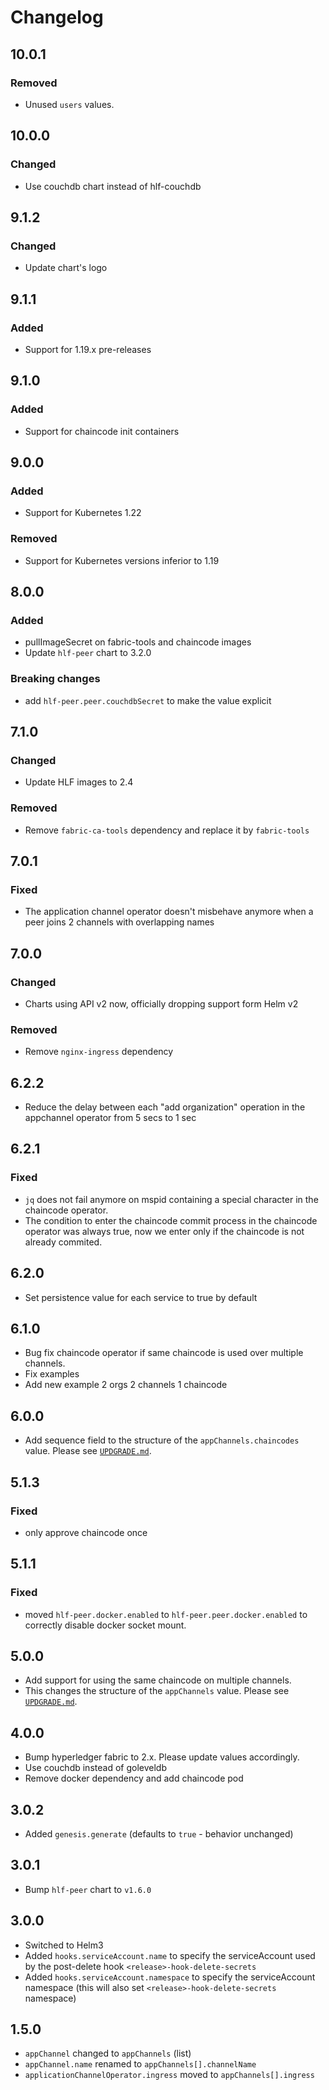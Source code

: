 # Changelog

## 10.0.1

### Removed
- Unused `users` values.
## 10.0.0

### Changed
- Use couchdb chart instead of hlf-couchdb

## 9.1.2

### Changed
- Update chart's logo

## 9.1.1

### Added
- Support for 1.19.x pre-releases

## 9.1.0

### Added
- Support for chaincode init containers

## 9.0.0

### Added
- Support for Kubernetes 1.22

### Removed
- Support for Kubernetes versions inferior to 1.19

## 8.0.0
### Added
- pullImageSecret on fabric-tools and chaincode images
- Update `hlf-peer` chart to 3.2.0

### Breaking changes
- add `hlf-peer.peer.couchdbSecret` to make the value explicit

## 7.1.0
### Changed
- Update HLF images to 2.4
### Removed
- Remove `fabric-ca-tools` dependency and replace it by `fabric-tools`

## 7.0.1
### Fixed
- The application channel operator doesn't misbehave anymore when a peer joins 2 channels with overlapping names

## 7.0.0
### Changed
- Charts using API v2 now, officially dropping support form Helm v2
### Removed
- Remove `nginx-ingress` dependency

## 6.2.2

- Reduce the delay between each "add organization" operation in the appchannel operator from 5 secs to 1 sec

## 6.2.1
### Fixed
- `jq` does not fail anymore on mspid containing a special character in the chaincode operator.
- The condition to enter the chaincode commit process in the chaincode operator was always true, now we enter only if the chaincode is not already commited.

## 6.2.0

- Set persistence value for each service to true by default

## 6.1.0

- Bug fix chaincode operator if same chaincode is used over multiple channels.
- Fix examples
- Add new example 2 orgs 2 channels 1 chaincode

## 6.0.0

- Add sequence field to the structure of the `appChannels.chaincodes` value. Please see [`UPDGRADE.md`](./UPGRADE.md).

## 5.1.3

### Fixed
- only approve chaincode once

## 5.1.1

### Fixed
- moved `hlf-peer.docker.enabled` to `hlf-peer.peer.docker.enabled` to correctly disable docker socket mount.

## 5.0.0

- Add support for using the same chaincode on multiple channels.
- This changes the structure of the `appChannels` value. Please see [`UPDGRADE.md`](./UPGRADE.md).

## 4.0.0

- Bump hyperledger fabric to 2.x. Please update values accordingly.
- Use couchdb instead of goleveldb
- Remove docker dependency and add chaincode pod

## 3.0.2

- Added `genesis.generate` (defaults to `true` - behavior unchanged)

## 3.0.1

- Bump `hlf-peer` chart to `v1.6.0`

## 3.0.0

- Switched to Helm3
- Added `hooks.serviceAccount.name` to specify the serviceAccount used by the post-delete hook `<release>-hook-delete-secrets`
- Added `hooks.serviceAccount.namespace` to specify the serviceAccount namespace (this will also set `<release>-hook-delete-secrets` namespace)

## 1.5.0

- `appChannel` changed to `appChannels` (list)
- `appChannel.name` renamed to `appChannels[].channelName`
- `applicationChannelOperator.ingress` moved to `appChannels[].ingress`
